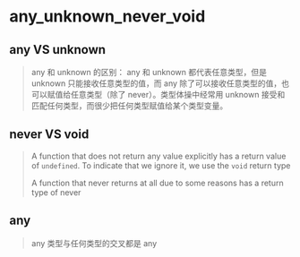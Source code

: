 # any_unknown_never_void

## any VS unknown

> any 和 unknown 的区别： any 和 unknown 都代表任意类型，但是 unknown 只能接收任意类型的值，而 any 除了可以接收任意类型的值，也可以赋值给任意类型（除了 never）。类型体操中经常用 unknown 接受和匹配任何类型，而很少把任何类型赋值给某个类型变量。

## never VS void

> A function that does not return any value explicitly has a return value of `undefined`. To indicate that we ignore it, we use the `void` return type
>
> A function that never returns at all due to some reasons has a return type of  never

## any

> any 类型与任何类型的交叉都是 any